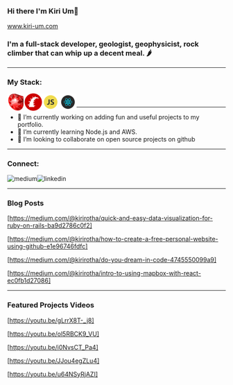 ### Hi there I'm Kiri Um👋  
www.kiri-um.com

### I'm a full-stack developer, geologist, geophysicist, rock climber that can whip up a decent meal. 🌶

<hr/>

### My Stack:
<img align="left" alt="ruby" src="images/ruby.png" height="40"/>
<img align="left" alt="rails" src="images/rails.png" height="40"/>
<img align="left" alt="javascript" src="images/js.png" height="40"/>
<img align="left" alt="react" src="images/react.png" height="40"/>

<br/>
<hr/>


- 🔭 I’m currently working on adding fun and useful projects to my portfolio.
- 🌱 I’m currently learning Node.js and AWS.
- 👯 I’m looking to collaborate on open source projects on github


<hr/>

### Connect:

[<img align="left" alt="medium" src="https://img.shields.io/badge/medium-%2312100E.svg?&style=for-the-badge&logo=medium&logoColor=white" />][blog]

[<img align="left" alt="linkedin" src="https://img.shields.io/badge/linkedin-%230077B5.svg?&style=for-the-badge&logo=linkedin&logoColor=white" />][linkedin]


<br/>
<hr/>

### Blog Posts
<!-- BLOG-POST-LIST:START -->
<!-- BLOG-POST-LIST:END -->

[https://medium.com/@kirirotha/quick-and-easy-data-visualization-for-ruby-on-rails-ba9d2786c0f2]

[https://medium.com/@kirirotha/how-to-create-a-free-personal-website-using-github-e1e96746fdfc]

[https://medium.com/@kirirotha/do-you-dream-in-code-4745550099a9]

[https://medium.com/@kirirotha/intro-to-using-mapbox-with-react-ec0fb1d27086]

<hr/>

### Featured Projects Videos

[https://youtu.be/gLrrX8T-_j8]

[https://youtu.be/ol5RBCK9_VU]

[https://youtu.be/i0NvsCT_Pa4]

[https://youtu.be/JJou4egZLu4]

[https://youtu.be/u64NSyRjAZI]


[blog]: https://medium.com/@kirirotha
[linkedin]: https://www.linkedin.com/in/kiri-um

<!--
**kirirotha/kirirotha** is a ✨ _special_ ✨ repository because its `README.md` (this file) appears on your GitHub profile.

Here are some ideas to get you started:

- 🔭 I’m currently working on ...
- 🌱 I’m currently learning ...
- 👯 I’m looking to collaborate on ...
- 🤔 I’m looking for help with ...
- 💬 Ask me about ...
- 📫 How to reach me: ...
- 😄 Pronouns: ...
- ⚡ Fun fact: ...
-->
